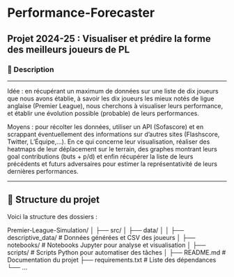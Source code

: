 # Performance-Forecaster

## Projet 2024-25 : Visualiser et prédire la forme des meilleurs joueurs de PL

### 📖 Description

---

Idée : en récupérant un maximum de données sur une liste de dix joueurs que nous avons établie, à savoir les dix joueurs les mieux notés de ligue anglaise (Premier League), nous cherchons à visualiser leurs performance, et établir une évolution possible (probable) de leurs performances.

Moyens : pour récolter les données, utiliser un API (Sofascore) et en scrappant éventuellement des informations sur d’autres sites (Flashscore, Twitter, L’Équipe,...). En ce qui concerne leur visualisation, réaliser des heatmaps de leur déplacement sur le terrain, des graphes montrant leurs goal contributions (buts + p/d) et enfin récupérer la liste de leurs précédents et futurs adversaires pour estimer la représentativité de leurs dernières performances.

---

## 📂 Structure du projet

Voici la structure des dossiers :

Premier-League-Simulation/
│
├── src/
│   ├── data/
│   │   ├── descriptive_data/   # Données générées et CSV des joueurs
│   ├── notebooks/              # Notebooks Jupyter pour analyse et visualisation
│   ├── scripts/                # Scripts Python pour automatiser des tâches
│
├── README.md                   # Documentation du projet
├── requirements.txt            # Liste des dépendances
└── ...
